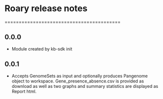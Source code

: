 # Roary release notes
=========================================

0.0.0
-----
* Module created by kb-sdk init

0.0.1
-----
* Accepts GenomeSets as input and optionally produces Pangenome object to workspace. Gene_presence_absence.csv is provided as download as well as two graphs and summary statistics are displayed as Report html.
